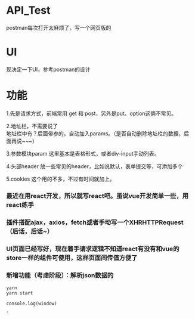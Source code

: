 # API_Test
postman每次打开太麻烦了，写一个网页版的  

# UI
现决定一下UI，参考postman的设计

# 功能
1.先是请求方式，前端常用 get 和 post，另外是put、option这俩不常见。  

2.地址栏，不需要说了  
  地址栏中有？后面带参的，自动加入params。（是否自动删除地址栏的数据，后面再说~~~）  

3.参数模块param
  这里基本是表格形式，或者div-input手动列表。  

4.头部header
  放一些常见的header，比如说默认，表单提交等，可添加多个

5.cookies
  这个用的不多，不过有时间就加上。

### 最近在用react开发，所以就写react吧。虽说vue开发简单一些，用react练手

### 插件搭配ajax，axios，fetch或者手动写一个XHRHTTPRequest（后话，后话~）

### UI页面已经写好，现在着手请求逻辑不知道react有没有和vue的store一样的组件可使用，这样页面间传值方便了

### 新增功能（考虑阶段）：解析json数据的

```
yarn
yarn start

console.log(window)

`


